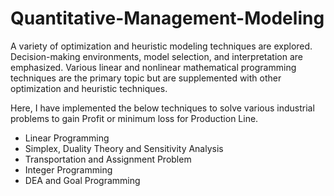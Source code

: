 # Quantitative-Management-Modeling

A variety of optimization and heuristic modeling techniques are explored. Decision-making environments, model selection, and interpretation are emphasized. 
Various linear and nonlinear mathematical programming techniques are the primary topic but are supplemented with other optimization and heuristic techniques.

Here, I have implemented the below techniques to solve various industrial problems to gain Profit or minimum loss for Production Line.
- Linear Programming
- Simplex, Duality Theory and Sensitivity Analysis
- Transportation and Assignment Problem
- Integer Programming
- DEA and Goal Programming
